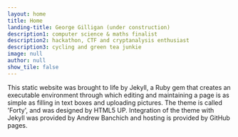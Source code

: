 ```yaml
---
layout: home
title: Home
landing-title: George Gilligan (under construction)
description1: computer science & maths finalist
description2: hackathon, CTF and cryptanalysis enthusiast
description3: cycling and green tea junkie
image: null
author: null
show_tile: false
---
```

This static website was brought to life by Jekyll, a Ruby gem that creates an executable environment through which editing and maintaining a page is as simple as filling in text boxes and uploading pictures. The theme is called 'Forty', and was designed by HTML5 UP. Integration of the theme with Jekyll was provided by Andrew Banchich and hosting is provided by GitHub pages.
